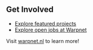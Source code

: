## Get Involved

* [Explore featured projects](https://github.com/warpnet)
* [Explore open jobs at Warpnet](https://warpnet.nl/en/vacatures/)

Visit [warpnet.nl](https://warpnet.nl/en/) to learn more!
